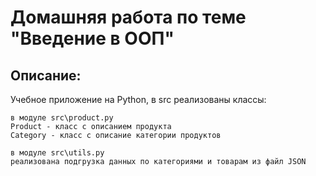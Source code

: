 # Домашняя работа по теме "Введение в ООП"

## Описание:

Учебное приложение на Python, в src реализованы классы:
```
в модуле src\product.py
Product - класс с описанием продукта
Category - класс с описание категории продуктов

в модуле src\utils.py
реализована подгрузка данных по категориями и товарам из файл JSON
